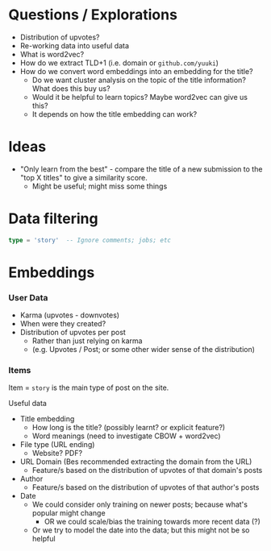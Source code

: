 # Questions / Explorations

* Distribution of upvotes?
* Re-working data into useful data
* What is word2vec?
* How do we extract TLD+1 (i.e. domain or `github.com/yuuki`)
* How do we convert word embeddings into an embedding for the title?
	* Do we want cluster analysis on the topic of the title information? What does this buy us?
	* Would it be helpful to learn topics? Maybe word2vec can give us this?
	* It depends on how the title embedding can work?

# Ideas

* "Only learn from the best" - compare the title of a new submission to the "top X titles" to give a similarity score.
	* Might be useful; might miss some things

# Data filtering

```sql
type = 'story'  -- Ignore comments; jobs; etc
```
# Embeddings

### User Data

* Karma (upvotes - downvotes)
* When were they created?
* Distribution of upvotes per post
	* Rather than just relying on karma
	* (e.g. Upvotes / Post; or some other wider sense of the distribution)


### Items

Item = `story` is the main type of post on the site.

Useful data
* Title embedding
	* How long is the title? (possibly learnt? or explicit feature?)
	* Word meanings (need to investigate CBOW + word2vec)
* File type (URL ending)
	* Website? PDF?
* URL Domain (Bes recommended extracting the domain from the URL)
	* Feature/s based on the distribution of upvotes of that domain's posts
* Author
	* Feature/s based on the distribution of upvotes of that author's posts
* Date
	* We could consider only training on newer posts; because what's popular might change
		* OR we could scale/bias the training towards more recent data (?)
	* Or we try to model the date into the data; but this might not be so helpful